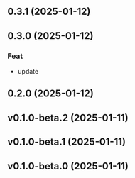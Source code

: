 ## 0.3.1 (2025-01-12)

## 0.3.0 (2025-01-12)

### Feat

- update

## 0.2.0 (2025-01-12)

## v0.1.0-beta.2 (2025-01-11)

## v0.1.0-beta.1 (2025-01-11)

## v0.1.0-beta.0 (2025-01-11)

